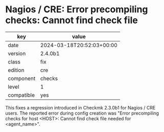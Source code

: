 [//]: # (werk v2)
# Nagios / CRE: Error precompiling checks: Cannot find check file

key        | value
---------- | ---
date       | 2024-03-18T20:52:03+00:00
version    | 2.4.0b1
class      | fix
edition    | cre
component  | checks
level      | 1
compatible | yes

This fixes a regression introduced in Checkmk 2.3.0b1 for Nagios / CRE users.
The reported error during config creation was
"Error precompiling checks for host \<HOST\>: Cannot find check file needed for \<agent_name\>".
